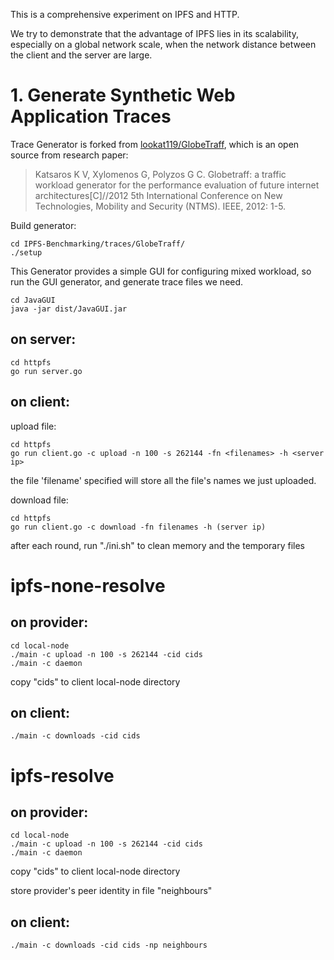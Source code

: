 This is a comprehensive experiment on IPFS and HTTP. 

We try to demonstrate that the advantage of IPFS lies in its scalability, especially on a global network scale, when the network distance between the client and the server are large.


# 1. Generate Synthetic Web Application Traces

Trace Generator is forked from [lookat119/GlobeTraff](https://github.com/lookat119/GlobeTraff), which is an open source from research paper:
>Katsaros K V, Xylomenos G, Polyzos G C. Globetraff: a traffic workload generator for the performance evaluation of future internet architectures[C]//2012 5th International Conference on New Technologies, Mobility and Security (NTMS). IEEE, 2012: 1-5.

Build generator:
```
cd IPFS-Benchmarking/traces/GlobeTraff/
./setup
```
This Generator provides a simple GUI for configuring mixed workload, so run the GUI generator, and generate trace files we need.
```
cd JavaGUI
java -jar dist/JavaGUI.jar
```

## on server:

```
cd httpfs
go run server.go
```

## on client:
upload file:
````
cd httpfs
go run client.go -c upload -n 100 -s 262144 -fn <filenames> -h <server ip>
````

the file 'filename' specified will store all the file's names we just uploaded.

download file:
```
cd httpfs
go run client.go -c download -fn filenames -h (server ip)
```

after each round, run "./ini.sh" to clean memory and the temporary files

# ipfs-none-resolve
## on provider:
````
cd local-node
./main -c upload -n 100 -s 262144 -cid cids
./main -c daemon
````
copy "cids" to client local-node directory

## on client:
````
./main -c downloads -cid cids
````

# ipfs-resolve
## on provider:
````
cd local-node
./main -c upload -n 100 -s 262144 -cid cids
./main -c daemon
````
copy "cids" to client local-node directory

store provider's peer identity in file "neighbours"
## on client:
````
./main -c downloads -cid cids -np neighbours
````
